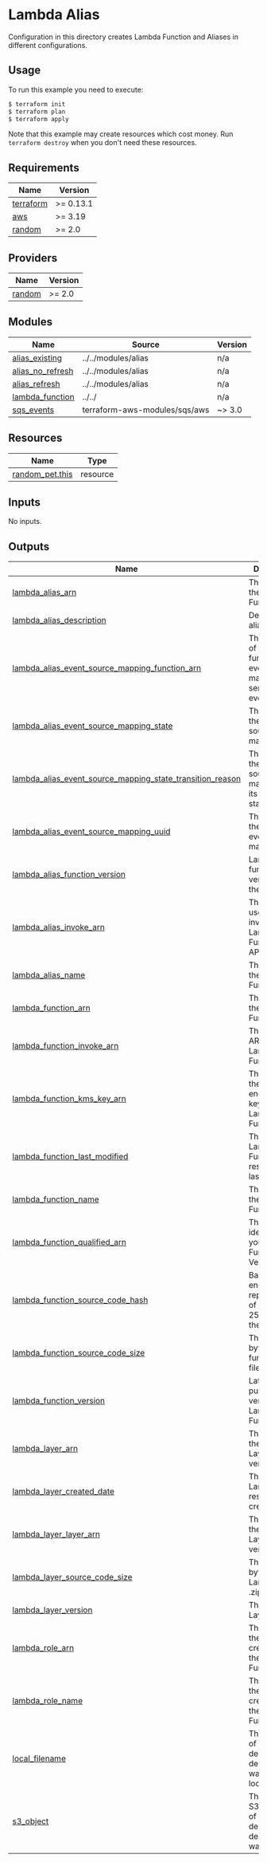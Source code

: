 # Lambda Alias

Configuration in this directory creates Lambda Function and Aliases in different configurations.

## Usage

To run this example you need to execute:

```bash
$ terraform init
$ terraform plan
$ terraform apply
```

Note that this example may create resources which cost money. Run `terraform destroy` when you don't need these resources.

<!-- BEGINNING OF PRE-COMMIT-TERRAFORM DOCS HOOK -->
## Requirements

| Name | Version |
|------|---------|
| <a name="requirement_terraform"></a> [terraform](#requirement\_terraform) | >= 0.13.1 |
| <a name="requirement_aws"></a> [aws](#requirement\_aws) | >= 3.19 |
| <a name="requirement_random"></a> [random](#requirement\_random) | >= 2.0 |

## Providers

| Name | Version |
|------|---------|
| <a name="provider_random"></a> [random](#provider\_random) | >= 2.0 |

## Modules

| Name | Source | Version |
|------|--------|---------|
| <a name="module_alias_existing"></a> [alias\_existing](#module\_alias\_existing) | ../../modules/alias | n/a |
| <a name="module_alias_no_refresh"></a> [alias\_no\_refresh](#module\_alias\_no\_refresh) | ../../modules/alias | n/a |
| <a name="module_alias_refresh"></a> [alias\_refresh](#module\_alias\_refresh) | ../../modules/alias | n/a |
| <a name="module_lambda_function"></a> [lambda\_function](#module\_lambda\_function) | ../../ | n/a |
| <a name="module_sqs_events"></a> [sqs\_events](#module\_sqs\_events) | terraform-aws-modules/sqs/aws | ~> 3.0 |

## Resources

| Name | Type |
|------|------|
| [random_pet.this](https://registry.terraform.io/providers/hashicorp/random/latest/docs/resources/pet) | resource |

## Inputs

No inputs.

## Outputs

| Name | Description |
|------|-------------|
| <a name="output_lambda_alias_arn"></a> [lambda\_alias\_arn](#output\_lambda\_alias\_arn) | The ARN of the Lambda Function Alias |
| <a name="output_lambda_alias_description"></a> [lambda\_alias\_description](#output\_lambda\_alias\_description) | Description of alias |
| <a name="output_lambda_alias_event_source_mapping_function_arn"></a> [lambda\_alias\_event\_source\_mapping\_function\_arn](#output\_lambda\_alias\_event\_source\_mapping\_function\_arn) | The the ARN of the Lambda function the event source mapping is sending events to |
| <a name="output_lambda_alias_event_source_mapping_state"></a> [lambda\_alias\_event\_source\_mapping\_state](#output\_lambda\_alias\_event\_source\_mapping\_state) | The state of the event source mapping |
| <a name="output_lambda_alias_event_source_mapping_state_transition_reason"></a> [lambda\_alias\_event\_source\_mapping\_state\_transition\_reason](#output\_lambda\_alias\_event\_source\_mapping\_state\_transition\_reason) | The reason the event source mapping is in its current state |
| <a name="output_lambda_alias_event_source_mapping_uuid"></a> [lambda\_alias\_event\_source\_mapping\_uuid](#output\_lambda\_alias\_event\_source\_mapping\_uuid) | The UUID of the created event source mapping |
| <a name="output_lambda_alias_function_version"></a> [lambda\_alias\_function\_version](#output\_lambda\_alias\_function\_version) | Lambda function version which the alias uses |
| <a name="output_lambda_alias_invoke_arn"></a> [lambda\_alias\_invoke\_arn](#output\_lambda\_alias\_invoke\_arn) | The ARN to be used for invoking Lambda Function from API Gateway |
| <a name="output_lambda_alias_name"></a> [lambda\_alias\_name](#output\_lambda\_alias\_name) | The name of the Lambda Function Alias |
| <a name="output_lambda_function_arn"></a> [lambda\_function\_arn](#output\_lambda\_function\_arn) | The ARN of the Lambda Function |
| <a name="output_lambda_function_invoke_arn"></a> [lambda\_function\_invoke\_arn](#output\_lambda\_function\_invoke\_arn) | The Invoke ARN of the Lambda Function |
| <a name="output_lambda_function_kms_key_arn"></a> [lambda\_function\_kms\_key\_arn](#output\_lambda\_function\_kms\_key\_arn) | The ARN for the KMS encryption key of Lambda Function |
| <a name="output_lambda_function_last_modified"></a> [lambda\_function\_last\_modified](#output\_lambda\_function\_last\_modified) | The date Lambda Function resource was last modified |
| <a name="output_lambda_function_name"></a> [lambda\_function\_name](#output\_lambda\_function\_name) | The name of the Lambda Function |
| <a name="output_lambda_function_qualified_arn"></a> [lambda\_function\_qualified\_arn](#output\_lambda\_function\_qualified\_arn) | The ARN identifying your Lambda Function Version |
| <a name="output_lambda_function_source_code_hash"></a> [lambda\_function\_source\_code\_hash](#output\_lambda\_function\_source\_code\_hash) | Base64-encoded representation of raw SHA-256 sum of the zip file |
| <a name="output_lambda_function_source_code_size"></a> [lambda\_function\_source\_code\_size](#output\_lambda\_function\_source\_code\_size) | The size in bytes of the function .zip file |
| <a name="output_lambda_function_version"></a> [lambda\_function\_version](#output\_lambda\_function\_version) | Latest published version of Lambda Function |
| <a name="output_lambda_layer_arn"></a> [lambda\_layer\_arn](#output\_lambda\_layer\_arn) | The ARN of the Lambda Layer with version |
| <a name="output_lambda_layer_created_date"></a> [lambda\_layer\_created\_date](#output\_lambda\_layer\_created\_date) | The date Lambda Layer resource was created |
| <a name="output_lambda_layer_layer_arn"></a> [lambda\_layer\_layer\_arn](#output\_lambda\_layer\_layer\_arn) | The ARN of the Lambda Layer without version |
| <a name="output_lambda_layer_source_code_size"></a> [lambda\_layer\_source\_code\_size](#output\_lambda\_layer\_source\_code\_size) | The size in bytes of the Lambda Layer .zip file |
| <a name="output_lambda_layer_version"></a> [lambda\_layer\_version](#output\_lambda\_layer\_version) | The Lambda Layer version |
| <a name="output_lambda_role_arn"></a> [lambda\_role\_arn](#output\_lambda\_role\_arn) | The ARN of the IAM role created for the Lambda Function |
| <a name="output_lambda_role_name"></a> [lambda\_role\_name](#output\_lambda\_role\_name) | The name of the IAM role created for the Lambda Function |
| <a name="output_local_filename"></a> [local\_filename](#output\_local\_filename) | The filename of zip archive deployed (if deployment was from local) |
| <a name="output_s3_object"></a> [s3\_object](#output\_s3\_object) | The map with S3 object data of zip archive deployed (if deployment was from S3) |
<!-- END OF PRE-COMMIT-TERRAFORM DOCS HOOK -->
